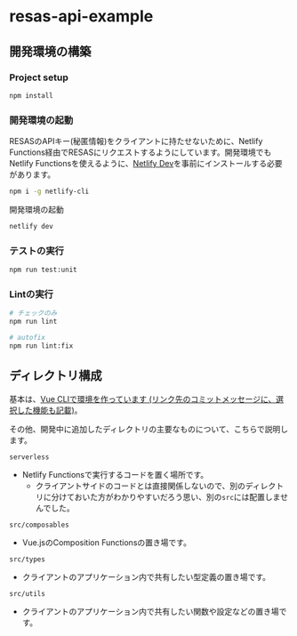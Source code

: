 # resas-api-example

## 開発環境の構築

### Project setup

```sh
npm install
```

### 開発環境の起動
RESASのAPIキー(秘匿情報)をクライアントに持たせないために、Netlify Functions経由でRESASにリクエストするようにしています。開発環境でもNetlify Functionsを使えるように、[Netlify Dev](https://www.netlify.com/products/dev/)を事前にインストールする必要があります。

```sh
npm i -g netlify-cli
```

開発環境の起動

```sh
netlify dev
```

### テストの実行

```sh
npm run test:unit
```

### Lintの実行
```sh
# チェックのみ
npm run lint 

# autofix
npm run lint:fix 
```

## ディレクトリ構成
基本は、[Vue CLIで環境を作っています (リンク先のコミットメッセージに、選択した機能も記載)](https://github.com/yinm/resas-api-example/commit/6a630dddedaf24b3c634d1892efc6525eec737e6)。

その他、開発中に追加したディレクトリの主要なものについて、こちらで説明します。

`serverless`
- Netlify Functionsで実行するコードを置く場所です。
  - クライアントサイドのコードとは直接関係しないので、別のディレクトリに分けておいた方がわかりやすいだろう思い、別の`src`には配置しませんでした。

`src/composables`
- Vue.jsのComposition Functionsの置き場です。

`src/types`
- クライアントのアプリケーション内で共有したい型定義の置き場です。

`src/utils`
- クライアントのアプリケーション内で共有したい関数や設定などの置き場です。

